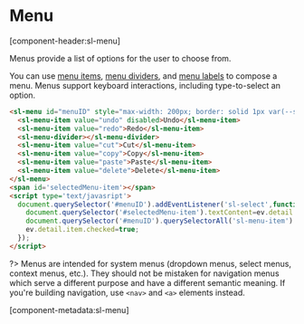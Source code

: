 # Menu

[component-header:sl-menu]

Menus provide a list of options for the user to choose from.

You can use [menu items](/components/menu-item), [menu dividers](/components/menu-divider), and [menu labels](/components/menu-label) to compose a menu. Menus support keyboard interactions, including type-to-select an option.

```html preview
<sl-menu id="menuID" style="max-width: 200px; border: solid 1px var(--sl-panel-border-color); border-radius: var(--sl-border-radius-medium);">
  <sl-menu-item value="undo" disabled>Undo</sl-menu-item>
  <sl-menu-item value="redo">Redo</sl-menu-item>
  <sl-menu-divider></sl-menu-divider>
  <sl-menu-item value="cut">Cut</sl-menu-item>
  <sl-menu-item value="copy">Copy</sl-menu-item>
  <sl-menu-item value="paste">Paste</sl-menu-item>
  <sl-menu-item value="delete">Delete</sl-menu-item>
</sl-menu>
<span id='selectedMenu-item'></span>
<script type='text/javasript'>
  document.querySelector('#menuID').addEventListener('sl-select',function(ev){
    document.querySelector('#selectedMenu-item').textContent=ev.detail.item.getAttribute('value');
    document.querySelector('#menuID').querySelectorAll('sl-menu-item').forEach((item)=> item.checked=false);
    ev.detail.item.checked=true;
  });
</script>
```


?> Menus are intended for system menus (dropdown menus, select menus, context menus, etc.). They should not be mistaken for navigation menus which serve a different purpose and have a different semantic meaning. If you're building navigation, use `<nav>` and `<a>` elements instead.

[component-metadata:sl-menu]
